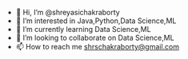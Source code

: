 - 👋 Hi, I’m @shreyasichakraborty
- 👀 I’m interested in Java,Python,Data Science,ML
- 🌱 I’m currently learning Data Science,ML
- 💞️ I’m looking to collaborate on Data Science,ML
- 📫 How to reach me shrschakraborty@gmail.com

<!---
shreyasichakraborty/shreyasichakraborty is a ✨ special ✨ repository because its `README.md` (this file) appears on your GitHub profile.
You can click the Preview link to take a look at your changes.
--->
